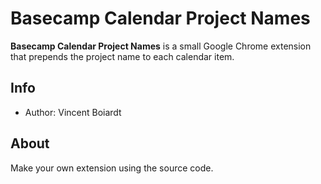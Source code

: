 # Basecamp Calendar Project Names
**Basecamp Calendar Project Names** is a small Google Chrome extension that prepends the project name to each calendar item.

## Info
* Author: Vincent Boiardt

## About
Make your own extension using the source code.
